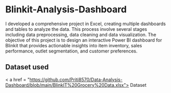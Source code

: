 # Blinkit-Analysis-Dashboard
I developed a comprehensive project in Excel, creating multiple dashboards and tables to analyze the data. This process involve several stages including data preprocessing, data cleaning and data visualization.
The objective of this project is to design an interactive Power BI dashboard for Blinkit that provides actionable insights into item inventory, sales performance, outlet segmentation, and customer preferences.


## Dataset used
< a href = "https://github.com/Priti8570/Data-Analysis-Dashboard/blob/main/BlinkIT%20Grocery%20Data.xlsx"> Dataset</a>
